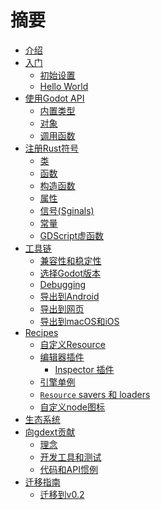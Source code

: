 <!--
  ~ Copyright (c) godot-rust; Bromeon and contributors.
  ~ This Source Code Form is subject to the terms of the Mozilla Public
  ~ License, v. 2.0. If a copy of the MPL was not distributed with this
  ~ file, You can obtain one at https://mozilla.org/MPL/2.0/.
-->

# 摘要

- [介绍](index.md)
- [入门](intro/index.md)
  - [初始设置](intro/setup.md)
  - [Hello World](intro/hello-world.md)
- [使用Godot API](godot-api/index.md)
  - [内置类型](godot-api/builtins.md)
  - [对象](godot-api/objects.md)
  - [调用函数](godot-api/functions.md)
- [注册Rust符号](register/index.md)
  - [类](register/classes.md)
  - [函数](register/functions.md)
  - [构造函数](register/constructors.md)
  - [属性](register/properties.md)
  - [信号(Sginals)](register/signals.md)
  - [常量](register/constants.md)
  - [GDScript虚函数](register/virtual-functions.md)
- [工具链](toolchain/index.md)
  - [兼容性和稳定性](toolchain/compatibility.md)
  - [选择Godot版本](toolchain/godot-version.md)
  - [Debugging](toolchain/debugging.md)
  - [导出到Android](toolchain/export-android.md)
  - [导出到网页](toolchain/export-web.md)
  - [导出到macOS和iOS](toolchain/export-mac-and-ios.md)
- [Recipes](recipes/index.md)
  - [自定义Resource](recipes/custom-resources.md)
  - [编辑器插件](recipes/editor-plugin/index.md)
    - [Inspector 插件](recipes/editor-plugin/inspector-plugins.md)
  - [引擎单例](recipes/engine-singleton.md)
  - [`Resource` savers 和 loaders](recipes/resource-saver-loader.md)
  - [自定义node图标](recipes/custom-icons.md)
- [生态系统](ecosystem/index.md)
- [向gdext贡献](contribute/index.md)
  - [理念](contribute/philosophy.md)
  - [开发工具和测试](contribute/dev-tools.md)
  - [代码和API惯例](contribute/conventions.md)
- [迁移指南](migrate/index.md)
  - [迁移到v0.2](migrate/v0.2.md)
